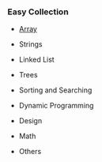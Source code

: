 ###  Easy Collection

* [Array](https://github.com/liying8040/leetcode/blob/master/Easy%20Collection/array.md)

* Strings

* Linked List

* Trees

* Sorting and Searching

* Dynamic Programming

* Design

* Math

* Others